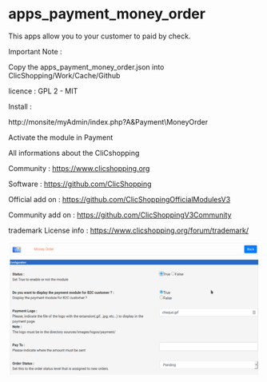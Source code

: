 # apps_payment_money_order

This apps allow you to your customer to paid by check.

Important Note :

Copy the apps_payment_money_order.json into ClicShopping/Work/Cache/Github

licence  : GPL 2 - MIT

Install :

http://monsite/myAdmin/index.php?A&Payment\MoneyOrder

Activate the module in Payment

All informations about the CliCshopping

 Community : https://www.clicshopping.org

 Software : https://github.com/ClicShopping

 Official add on : https://github.com/ClicShoppingOfficialModulesV3

 Community add on : https://github.com/ClicShoppingV3Community

 trademark License info : https://www.clicshopping.org/forum/trademark/ 
 
![image](https://github.com/ClicShoppingOfficialModulesV3/apps_payment_money_order/blob/master/ModuleInfosJson/moneyorder.png)



